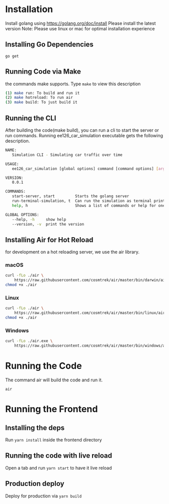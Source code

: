 # Installation
Install golang using https://golang.org/doc/install Please install the latest version
Note: Please use linux or mac for optimal installation experience

## Installing Go Dependencies
```
go get
```
## Running Code via Make
the commands make supports. Type `make` to view this description
```sh
(1) make run: To build and run it
(2) make hotreload: To run air
(3) make build: To just build it
```
## Running the CLI
After building the code(make build), you can run a cli to start the server or run commands.
Running ee126_car_simulation executable gets the following description.
```sh
NAME:
   Simulation CLI - Simulating car traffic over time

USAGE:
   ee126_car_simulation [global options] command [command options] [arguments...]

VERSION:
   0.0.1

COMMANDS:
   start-server, start         Starts the golang server
   run-terminal-simulation, t  Can run the simulation as terminal printouts for single lane simulation
   help, h                     Shows a list of commands or help for one command

GLOBAL OPTIONS:
   --help, -h     show help
   --version, -v  print the version
```

## Installing Air for Hot Reload
for development on a hot reloading server,  we use the air library.
### macOS
```sh
curl -fLo ./air \
    https://raw.githubusercontent.com/cosmtrek/air/master/bin/darwin/air
chmod +x ./air
```

### Linux
```sh
curl -fLo ./air \
    https://raw.githubusercontent.com/cosmtrek/air/master/bin/linux/air
chmod +x ./air
```

### Windows
```sh
curl -fLo ./air.exe \
    https://raw.githubusercontent.com/cosmtrek/air/master/bin/windows/air.exe
```

# Running the Code
The command air will build the code and run it.
```
air
```

# Running the Frontend

## Installing the deps
Run `yarn install` inside the frontend directory

## Running the code with live reload
Open a tab and run `yarn start` to have it live reload

## Production deploy
Deploy for production via `yarn build`

